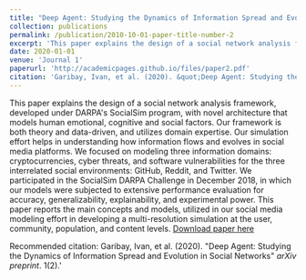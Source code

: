 ```yaml
---
title: "Deep Agent: Studying the Dynamics of Information Spread and Evolution in Social Networks"
collection: publications
permalink: /publication/2010-10-01-paper-title-number-2
excerpt: 'This paper explains the design of a social network analysis framework, developed under DARPA's SocialSim program, with novel architecture that models human emotional, cognitive and social factors.'
date: 2020-01-01
venue: 'Journal 1'
paperurl: 'http://academicpages.github.io/files/paper2.pdf'
citation: 'Garibay, Ivan, et al. (2020). &quot;Deep Agent: Studying the Dynamics of Information Spread and Evolution in Social Networks.&quot; <i>arXiv preprint</i>. 1(2).'
---
```

This paper explains the design of a social network analysis framework, developed under DARPA's SocialSim program, with novel architecture that models human emotional, cognitive and social factors. Our framework is both theory and data-driven, and utilizes domain expertise. Our simulation effort helps in understanding how information flows and evolves in social media platforms. We focused on modeling three information domains: cryptocurrencies, cyber threats, and software vulnerabilities for the three interrelated social environments: GitHub, Reddit, and Twitter. We participated in the SocialSim DARPA Challenge in December 2018, in which our models were subjected to extensive performance evaluation for accuracy, generalizability, explainability, and experimental power. This paper reports the main concepts and models, utilized in our social media modeling effort in developing a multi-resolution simulation at the user, community, population, and content levels.
[Download paper here](http://academicpages.github.io/files/paper2.pdf)

Recommended citation: Garibay, Ivan, et al. (2020). "Deep Agent: Studying the Dynamics of Information Spread and Evolution in Social Networks" <i>arXiv preprint</i>. 1(2).'